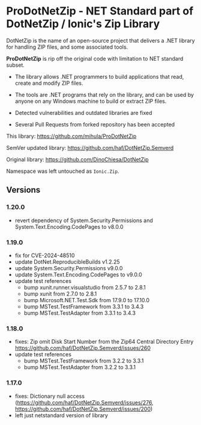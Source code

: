 # ProDotNetZip - NET Standard part of DotNetZip / Ionic's Zip Library

DotNetZip is the name of an open-source project that delivers a .NET
library for handling ZIP files, and some associated tools.

**ProDotNetZip** is rip off the original code with limitation to NET standard subset.

 - The library allows .NET programmers to build applications
   that read, create and modify ZIP files.

 - The tools are .NET programs that rely on the library, and can be used
   by anyone on any Windows machine to build or extract ZIP files.
   
 - Detected vulnerabilities and outdated libraries are fixed
 
 - Several Pull Requests from forked repository has been accepted


This library: https://github.com/mihula/ProDotNetZip

SemVer updated library: https://github.com/haf/DotNetZip.Semverd

Original library: https://github.com/DinoChiesa/DotNetZip

Namespace was left untouched as `Ionic.Zip`.

## Versions

### 1.20.0
  - revert dependency of System.Security.Permissions and System.Text.Encoding.CodePages to v8.0.0

### 1.19.0
  - fix for CVE-2024-48510
  - update DotNet.ReproducibleBuilds v1.2.25
  - update System.Security.Permissions v9.0.0
  - update System.Text.Encoding.CodePages to v9.0.0
  - update test references
    - bump xunit.runner.visualstudio from 2.5.7 to 2.8.1
    - bump xunit from 2.7.0 to 2.8.1
    - bump Microsoft.NET.Test.Sdk from 17.9.0 to 17.10.0
    - bump MSTest.TestFramework from 3.3.1 to 3.4.3
    - bump MSTest.TestAdapter from 3.3.1 to 3.4.3

### 1.18.0
  - fixes: Zip omit Disk Start Number from the Zip64 Central Directory Entry
    https://github.com/haf/DotNetZip.Semverd/issues/260
  - update test references
    - bump MSTest.TestFramework from 3.2.2 to 3.3.1
    - bump MSTest.TestAdapter from 3.2.2 to 3.3.1

### 1.17.0
  - fixes: Dictionary null access (https://github.com/haf/DotNetZip.Semverd/issues/276, https://github.com/haf/DotNetZip.Semverd/issues/200)
  - left just netstandard version of library
